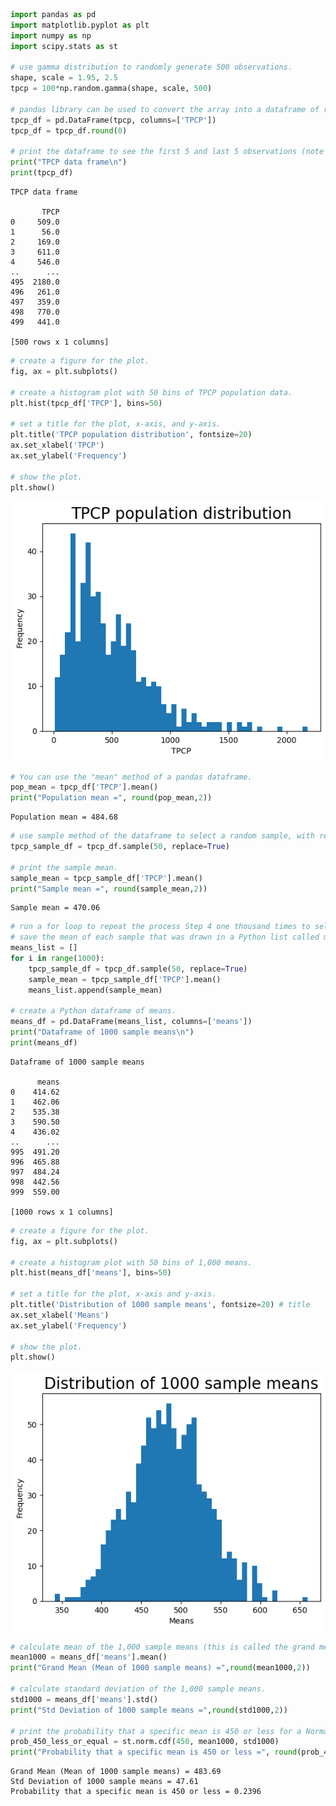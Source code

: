 ```python
import pandas as pd
import matplotlib.pyplot as plt
import numpy as np
import scipy.stats as st

# use gamma distribution to randomly generate 500 observations. 
shape, scale = 1.95, 2.5
tpcp = 100*np.random.gamma(shape, scale, 500)

# pandas library can be used to convert the array into a dataframe of rounded figures with the column name TPCP.
tpcp_df = pd.DataFrame(tpcp, columns=['TPCP'])
tpcp_df = tpcp_df.round(0)

# print the dataframe to see the first 5 and last 5 observations (note that the index of dataframe starts at 0).
print("TPCP data frame\n")
print(tpcp_df)
```

    TPCP data frame
    
           TPCP
    0     509.0
    1      56.0
    2     169.0
    3     611.0
    4     546.0
    ..      ...
    495  2180.0
    496   261.0
    497   359.0
    498   770.0
    499   441.0
    
    [500 rows x 1 columns]



```python
# create a figure for the plot. 
fig, ax = plt.subplots()

# create a histogram plot with 50 bins of TPCP population data. 
plt.hist(tpcp_df['TPCP'], bins=50)

# set a title for the plot, x-axis, and y-axis.
plt.title('TPCP population distribution', fontsize=20)
ax.set_xlabel('TPCP')
ax.set_ylabel('Frequency')

# show the plot.
plt.show()
```


    
![png](output_1_0.png)
    



```python
# You can use the "mean" method of a pandas dataframe.
pop_mean = tpcp_df['TPCP'].mean()
print("Population mean =", round(pop_mean,2))
```

    Population mean = 484.68



```python
# use sample method of the dataframe to select a random sample, with replacement, of size 50.
tpcp_sample_df = tpcp_df.sample(50, replace=True)

# print the sample mean.
sample_mean = tpcp_sample_df['TPCP'].mean()
print("Sample mean =", round(sample_mean,2))
```

    Sample mean = 470.06



```python
# run a for loop to repeat the process Step 4 one thousand times to select one thousand samples.
# save the mean of each sample that was drawn in a Python list called means_list.
means_list = []
for i in range(1000):
    tpcp_sample_df = tpcp_df.sample(50, replace=True)
    sample_mean = tpcp_sample_df['TPCP'].mean()
    means_list.append(sample_mean)
    
# create a Python dataframe of means.
means_df = pd.DataFrame(means_list, columns=['means'])
print("Dataframe of 1000 sample means\n")
print(means_df)
```

    Dataframe of 1000 sample means
    
          means
    0    414.62
    1    462.06
    2    535.38
    3    590.50
    4    436.02
    ..      ...
    995  491.20
    996  465.88
    997  484.24
    998  442.56
    999  559.00
    
    [1000 rows x 1 columns]



```python
# create a figure for the plot. 
fig, ax = plt.subplots()

# create a histogram plot with 50 bins of 1,000 means. 
plt.hist(means_df['means'], bins=50)

# set a title for the plot, x-axis and y-axis.
plt.title('Distribution of 1000 sample means', fontsize=20) # title
ax.set_xlabel('Means')
ax.set_ylabel('Frequency')

# show the plot.
plt.show()
```


    
![png](output_5_0.png)
    



```python
# calculate mean of the 1,000 sample means (this is called the grand mean or mean of the means).
mean1000 = means_df['means'].mean()
print("Grand Mean (Mean of 1000 sample means) =",round(mean1000,2))

# calculate standard deviation of the 1,000 sample means.
std1000 = means_df['means'].std()
print("Std Deviation of 1000 sample means =",round(std1000,2))

# print the probability that a specific mean is 450 or less for a Normal distribution with mean and standard deviation of 1,000 sample means.
prob_450_less_or_equal = st.norm.cdf(450, mean1000, std1000)
print("Probability that a specific mean is 450 or less =", round(prob_450_less_or_equal,4))
```

    Grand Mean (Mean of 1000 sample means) = 483.69
    Std Deviation of 1000 sample means = 47.61
    Probability that a specific mean is 450 or less = 0.2396



```python

```
